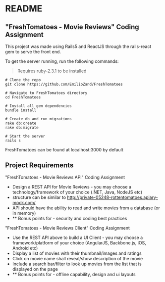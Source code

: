 # README

## "FreshTomatoes - Movie Reviews" Coding Assignment

This project was made using Rails5 and ReactJS through the rails-react gem to serve the front end.

To get the server running, run the following commands:
> Requires ruby-2.3.1 to be installed

```
# Clone the repo
git clone https://github.com/EmilioZand/FreshTomatoes

# Navigate to FreshTomatoes directory
cd FreshTomatoes

# Install all gem dependencies
bundle install

# Create db and run migrations
rake db:create
rake db:migrate

# Start the server
rails s
```

FreshTomatoes can be found at localhost:3000 by default

## Project Requirements

"FreshTomatoes - Movie Reviews API" Coding Assignment

  - Design a REST API for Movie Reviews - you may choose a technology/framework of your choice (.NET, Java, NodeJS etc)
  - structure can be similar to  http://private-05248-rottentomatoes.apiary-mock.com/
  - API should have the ability to read and write movies from a database (or in memory)
  - ** Bonus points for - security and coding best practices
 
"FreshTomatoes - Movie Reviews Client" Coding Assignment
  - Use the REST API above to build a UI Client - you may choose a framework/platform of your choice (AngularJS, Backbone.js, iOS, Android etc)
  - Display a list of movies with their thumbnail/images and ratings
  - Click on movie name shall reveal/show description of the movie
  - Include a search bar/filter to look up movies from the list that is displayed on the page
  - ** Bonus points for - offline capability, design and ui layouts
